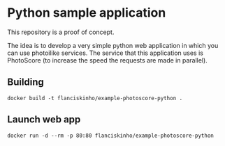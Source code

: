 # Python sample application

This repository is a proof of concept.

The idea is to develop a very simple python web application in which you can use photoilike services. The service that this application uses is PhotoScore (to increase the speed the requests are made in parallel).

## Building

```
docker build -t flanciskinho/example-photoscore-python .
```

## Launch web app

```
docker run -d --rm -p 80:80 flanciskinho/example-photoscore-python
```
